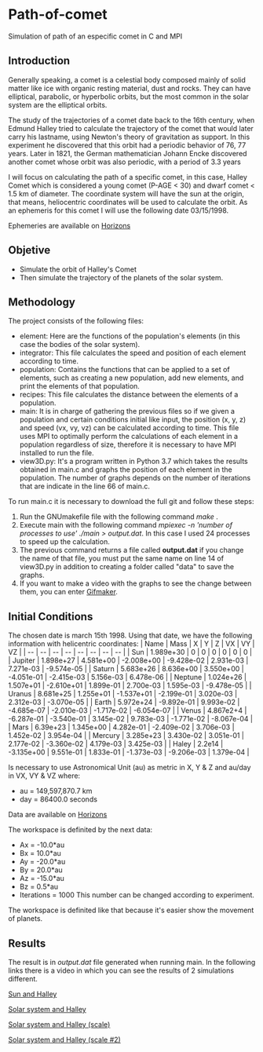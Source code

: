 # Path-of-comet
Simulation of path of an especific comet in C and MPI

## Introduction
Generally speaking, a comet is a celestial body composed mainly of solid matter like ice with organic resting material, dust and rocks. They can have elliptical, parabolic, or hyperbolic orbits, but the most common in the solar system are the elliptical orbits.

The study of the trajectories of a comet date back to the 16th century, when Edmund Halley tried to calculate the trajectory of the comet that would later carry his lastname, using Newton's theory of gravitation as support. In this experiment he discovered that this orbit had a periodic behavior of 76, 77 years.
Later in 1821, the German mathematician Johann Encke discovered another comet whose orbit was also periodic, with a period of 3.3 years

I will focus on calculating the path of a specific comet, in this case, Halley Comet which is considered a young comet (P-AGE < 30) and dwarf comet < 1.5 km of diameter.
The coordinate system will have the sun at the origin, that means, heliocentric coordinates will be used to calculate the orbit.
As an ephemeris for this comet I will use the following date 03/15/1998.

Ephemeries are available on [Horizons](https://ssd.jpl.nasa.gov/horizons.cgi)

## Objetive
- Simulate the orbit of Halley's Comet
- Then simulate the trajectory of the planets of the solar system.


## Methodology
The project consists of the following files:
- element: Here are the functions of the population's elements (in this case the bodies of the solar system).
- integrator: This file calculates the speed and position of each element according to time.
- population: Contains the functions that can be applied to a set of elements, such as creating a new population, add new elements, and print the elements of that population.
- recipes: This file calculates the distance between the elements of a population.
- main: It is in charge of gathering the previous files so if we given a population and certain conditions initial like input, the position (x, y, z) and speed (vx, vy, vz) can be calculated according to time. This file uses MPI to optimally perform the calculations of each element in a population regardless of size, therefore it is necessary to have MPI installed to run the file.
- view3D.py: It's a program written in Python 3.7 which takes the results obtained in main.c and graphs the position of each element in the population. 
The number of graphs depends on the number of iterations that are indicate in the line 66 of main.c.


To run main.c it is necessary to download the full git and follow these steps:

1. Run the GNUmakefile file with the following command *make* .
2. Execute main with the following command *mpiexec -n 'number of processes to use' ./main > output.dat*. In this case I used 24 processes to speed up the calculation.
3. The previous command returns a file called **output.dat** if you change the name of that file, you must put the same name on line 14 of view3D.py in addition to creating a folder called "data" to save the graphs.
4. If you want to make a video with the graphs to see the change between them, you can enter [Gifmaker](https://gifmaker.me/).


## Initial Conditions 
The chosen date is march 15th 1998.
Using that date, we have the following information with helicentric coordinates:
| Name | Mass | X | Y | Z | VX | VY | VZ |
| -- | -- | -- | -- | -- | -- | -- | -- |
| Sun | 1.989e+30 | 0 | 0 | 0 | 0 | 0 | 0 |
| Jupiter | 1.898e+27 | 4.581e+00 | -2.008e+00 | -9.428e-02 | 2.931e-03 | 7.271e-03 | -9.574e-05 |
| Saturn | 5.683e+26 | 8.636e+00 | 3.550e+00 | -4.051e-01 | -2.415e-03 | 5.156e-03 | 6.478e-06 |
| Neptune | 1.024e+26 | 1.507e+01 | -2.610e+01 | 1.899e-01 | 2.700e-03 | 1.595e-03 | -9.478e-05 |
| Uranus | 8.681e+25 | 1.255e+01 | -1.537e+01 | -2.199e-01 | 3.020e-03 | 2.312e-03 | -3.070e-05 |
| Earth | 5.972e+24 | -9.892e-01 | 9.993e-02 | -4.685e-07 | -2.010e-03 | -1.717e-02 | -6.054e-07 |
| Venus | 4.867e2+4 | -6.287e-01 | -3.540e-01 | 3.145e-02 | 9.783e-03 | -1.771e-02 | -8.067e-04 |
| Mars |  6.39e+23 | 1.345e+00 | 4.282e-01 | -2.409e-02 | 3.706e-03 | 1.452e-02 | 3.954e-04 |
| Mercury | 3.285e+23 | 3.430e-02 | 3.051e-01 | 2.177e-02 | -3.360e-02 | 4.179e-03 | 3.425e-03 |
| Haley | 2.2e14 | -3.135e+00 | 9.551e-01 | 1.833e-01 | -1.373e-03 | -9.206e-03 | 1.379e-04 |

Is necessary to use Astronomical Unit (au) as metric in X, Y & Z and au/day in VX, VY & VZ where:
- au = 149,597,870.7 km
- day = 86400.0 seconds

Data are available on [Horizons](https://ssd.jpl.nasa.gov/horizons.cgi)

The workspace is definited by the next data:
- Ax = -10.0*au
- Bx = 10.0*au
- Ay = -20.0*au
- By = 20.0*au
- Az = -15.0*au
- Bz = 0.5*au
- Iterations = 1000 This number can be changed according to experiment.

The workspace is definited like that because it's easier show the movement of planets.

## Results
The result is in *output.dat* file generated when running main. In the following links there is a video in which you can see the results of 2 simulations different.

[Sun and Halley](https://drive.google.com/file/d/1-8b9hEDP-P7key8j2RUkyfi60CnNfXz8/view?usp=sharing)

[Solar system and Halley](https://drive.google.com/file/d/1sMrY7uikySPxscVMTttsb_Zr8TpHq27y/view?usp=sharing)

[Solar system and Halley (scale)](https://drive.google.com/file/d/19i0Mjx8frIiA_XL1GTe7e5PMzH8Gi7KE/view?usp=sharing)

[Solar system and Halley (scale #2)](https://drive.google.com/file/d/1kTFEhgKIXy7i9tTikerEXykxD5q0iVP3/view?usp=sharing)

